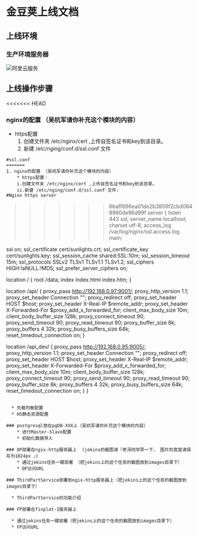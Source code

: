 # 金豆荚上线文档

## 上线环境

### 生产环境服务器

![阿里云服务](./ali_servers.jpg)

## 上线操作步骤

<<<<<<< HEAD
### nginx的配置 （吴杭军请你补充这个模块的内容）

  * https配置
    1. 创建文件夹 /etc/nginx/cert ,上传自签名证书和key到该目录。
    2. 新建 /etc/nging/conf.d/ssl.conf 文件

``` 
#ssl.conf
=======
1. nginx的配置 （吴杭军请你补充这个模块的内容）
	* https配置：
	i.创建文件夹 /etc/nginx/cert ,上传自签名证书和key到该目录。
	ii.新建 /etc/nging/conf.d/ssl.conf 文件:
#Nginx https server

```
>>>>>>> 6baff696ea01de2b3859f2cbd0848960de96d99f
server {
listen       443 ssl;
server_name  localhost;
charset utf-8;
access_log /var/log/nginx/ssl.access.log main;

   ssl  on;
   ssl_certificate  cert/sunlights.crt;
   ssl_certificate_key  cert/sunlights.key;
   ssl_session_cache  shared:SSL:10m;
   ssl_session_timeout  15m;
   ssl_protocols SSLv2 TLSv1 TLSv1.1 TLSv1.2;
   ssl_ciphers  HIGH:!aNULL:!MD5;
   ssl_prefer_server_ciphers  on;

location / {
       root   /data;
       index  index.html index.htm;
   }

location /api/ {
        proxy_pass http://192.168.0.97:9001/;
        proxy_http_version 1.1;
        proxy_set_header Connection "";
        proxy_redirect off;
        proxy_set_header HOST $host;
        proxy_set_header X-Real-IP $remote_addr;
        proxy_set_header X-Forwarded-For $proxy_add_x_forwarded_for;
        client_max_body_size 10m;
        client_body_buffer_size 128k;
        proxy_connect_timeout 90;
        proxy_send_timeout 90;
        proxy_read_timeout 90; 
        proxy_buffer_size 8k; 
        proxy_buffers 4 32k; 
        proxy_busy_buffers_size 64k;
        reset_timedout_connection on;
   }

location /api_dev/ {
        proxy_pass http://192.168.0.95:9005/;
        proxy_http_version 1.1;
        proxy_set_header Connection "";
        proxy_redirect off;
        proxy_set_header HOST $host;
        proxy_set_header X-Real-IP $remote_addr;
        proxy_set_header X-Forwarded-For $proxy_add_x_forwarded_for;
        client_max_body_size 10m;
        client_body_buffer_size 128k;
        proxy_connect_timeout 90;
        proxy_send_timeout 90;
        proxy_read_timeout 90; 
        proxy_buffer_size 8k; 
        proxy_buffers 4 32k; 
        proxy_busy_buffers_size 64k;
        reset_timedout_connection on;
   }
}
```

  * 负载均衡配置
  * H5静态资源配置
	
### postgresql放在pgDB-XXX上（吴杭军请你补充这个模块的内容）
	* 进行Master-Slave配置
	* 初始化数据导入
	
### OP部署在ngix-http服务器上  (jekins的截图请『老汤同学弄一下， 图片的宽度请保存为1024px 』)
	* 通过jekins任务一键部署 （把jekins上的这个任务的截图放到images目录下）
	* OP访问URL

### ThirdPartService部署到ngix-http服务器上（把jekins上的这个任务的截图放到images目录下）
    
  * ThirdPartService的功能介绍
	
### FP部署在finplat-1服务器上
    
  * 通过jekins任务一键部署（把jekins上的这个任务的截图放到images目录下）
  * FP访问URL
    




